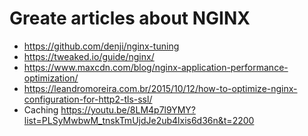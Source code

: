 # Greate articles about NGINX

* https://github.com/denji/nginx-tuning
* https://tweaked.io/guide/nginx/
* https://www.maxcdn.com/blog/nginx-application-performance-optimization/
* https://leandromoreira.com.br/2015/10/12/how-to-optimize-nginx-configuration-for-http2-tls-ssl/
* Caching https://youtu.be/8LM4p7l9YMY?list=PLSyMwbwM_tnskTmUjdJe2ub4lxis6d36n&t=2200